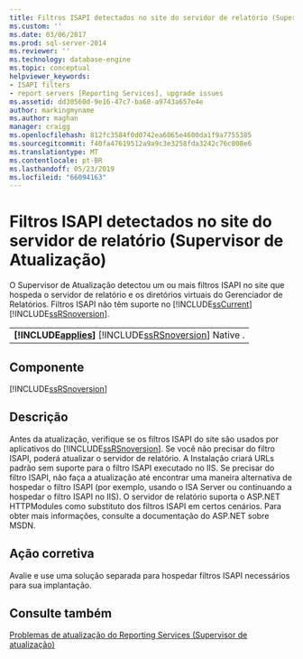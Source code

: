 ```yaml
---
title: Filtros ISAPI detectados no site do servidor de relatório (Supervisor de atualização) | Microsoft Docs
ms.custom: ''
ms.date: 03/06/2017
ms.prod: sql-server-2014
ms.reviewer: ''
ms.technology: database-engine
ms.topic: conceptual
helpviewer_keywords:
- ISAPI filters
- report servers [Reporting Services], upgrade issues
ms.assetid: dd30560d-9e16-47c7-ba68-a9743a657e4e
author: markingmyname
ms.author: maghan
manager: craigg
ms.openlocfilehash: 812fc3584f0d0742ea6065e4600da1f9a7755385
ms.sourcegitcommit: f40fa47619512a9a9c3e3258fda3242c76c008e6
ms.translationtype: MT
ms.contentlocale: pt-BR
ms.lasthandoff: 05/23/2019
ms.locfileid: "66094163"
---
```

# <a name="isapi-filters-detected-on-the-report-server-site-upgrade-advisor"></a>Filtros ISAPI detectados no site do servidor de relatório (Supervisor de Atualização)
  O Supervisor de Atualização detectou um ou mais filtros ISAPI no site que hospeda o servidor de relatório e os diretórios virtuais do Gerenciador de Relatórios. Filtros ISAPI não têm suporte no [!INCLUDE[ssCurrent](../../includes/sscurrent-md.md)] [!INCLUDE[ssRSnoversion](../../includes/ssrsnoversion-md.md)].  
  
||  
|-|  
|**[!INCLUDE[applies](../../includes/applies-md.md)]**  [!INCLUDE[ssRSnoversion](../../includes/ssrsnoversion-md.md)] Native .|  
  
## <a name="component"></a>Componente  
 [!INCLUDE[ssRSnoversion](../../includes/ssrsnoversion-md.md)]  
  
## <a name="description"></a>Descrição  
 Antes da atualização, verifique se os filtros ISAPI do site são usados por aplicativos do [!INCLUDE[ssRSnoversion](../../includes/ssrsnoversion-md.md)]. Se você não precisar do filtro ISAPI, poderá atualizar o servidor de relatório. A Instalação criará URLs padrão sem suporte para o filtro ISAPI executado no IIS. Se precisar do filtro ISAPI, não faça a atualização até encontrar uma maneira alternativa de hospedar o filtro ISAPI (por exemplo, usando o ISA Server ou continuando a hospedar o filtro ISAPI no IIS). O servidor de relatório suporta o ASP.NET HTTPModules como substituto dos filtros ISAPI em certos cenários. Para obter mais informações, consulte a documentação do ASP.NET sobre MSDN.  
  
## <a name="corrective-action"></a>Ação corretiva  
 Avalie e use uma solução separada para hospedar filtros ISAPI necessários para sua implantação.  
  
## <a name="see-also"></a>Consulte também  
 [Problemas de atualização do Reporting Services &#40;Supervisor de atualização&#41;](../../../2014/sql-server/install/reporting-services-upgrade-issues-upgrade-advisor.md)  
  
  
